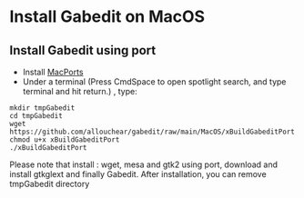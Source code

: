 # Install Gabedit on MacOS

## Install Gabedit using port

* Install [MacPorts](https://www.macports.org/install.php)
* Under a terminal (Press CmdSpace to open spotlight search, and type terminal and hit return.) , type:
```console
mkdir tmpGabedit
cd tmpGabedit
wget https://github.com/allouchear/gabedit/raw/main/MacOS/xBuildGabeditPort
chmod u+x xBuildGabeditPort
./xBuildGabeditPort
```
Please note that install : wget, mesa and gtk2 using port, download and install gtkglext and finally Gabedit.
After installation, you can remove tmpGabedit directory

